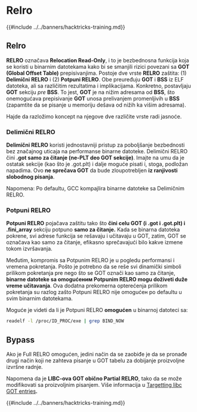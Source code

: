 # Relro

{{#include ../../banners/hacktricks-training.md}}

## Relro

**RELRO** označava **Relocation Read-Only**, i to je bezbednosna funkcija koja se koristi u binarnim datotekama kako bi se smanjili rizici povezani sa **GOT (Global Offset Table)** prepisivanjima. Postoje dve vrste **RELRO** zaštita: (1) **Delimični RELRO** i (2) **Potpuni RELRO**. Obe preuređuju **GOT** i **BSS** iz ELF datoteka, ali sa različitim rezultatima i implikacijama. Konkretno, postavljaju **GOT** sekciju _pre_ **BSS**. To jest, **GOT** je na nižim adresama od **BSS**, što onemogućava prepisivanje **GOT** unosa prelivanjem promenljivih u **BSS** (zapamtite da se pisanje u memoriju dešava od nižih ka višim adresama).

Hajde da razložimo koncept na njegove dve različite vrste radi jasnoće.

### **Delimični RELRO**

**Delimični RELRO** koristi jednostavniji pristup za poboljšanje bezbednosti bez značajnog uticaja na performanse binarne datoteke. Delimični RELRO čini **.got samo za čitanje (ne-PLT deo GOT sekcije)**. Imajte na umu da je ostatak sekcije (kao što je .got.plt) i dalje moguće pisati i, stoga, podložan napadima. Ovo **ne sprečava GOT** da bude zloupotrebljen **iz ranjivosti slobodnog pisanja**.

Napomena: Po defaultu, GCC kompajlira binarne datoteke sa Delimičnim RELRO.

### **Potpuni RELRO**

**Potpuni RELRO** pojačava zaštitu tako što **čini celu GOT (i .got i .got.plt) i .fini_array** sekciju potpuno **samo za čitanje.** Kada se binarna datoteka pokrene, svi adrese funkcija se rešavaju i učitavaju u GOT, zatim, GOT se označava kao samo za čitanje, efikasno sprečavajući bilo kakve izmene tokom izvršavanja.

Međutim, kompromis sa Potpunim RELRO je u pogledu performansi i vremena pokretanja. Pošto je potrebno da se reše svi dinamički simboli prilikom pokretanja pre nego što se GOT označi kao samo za čitanje, **binarne datoteke sa omogućеним Potpunim RELRO mogu doživeti duže vreme učitavanja**. Ova dodatna prekomerna opterećenja prilikom pokretanja su razlog zašto Potpuni RELRO nije omogućен po defaultu u svim binarnim datotekama.

Moguće je videti da li je Potpuni RELRO **omogućen** u binarnoj datoteci sa:
```bash
readelf -l /proc/ID_PROC/exe | grep BIND_NOW
```
## Bypass

Ako je Full RELRO omogućen, jedini način da se zaobiđe je da se pronađe drugi način koji ne zahteva pisanje u GOT tabelu za dobijanje proizvoljne izvršne radnje.

Napomena da je **LIBC-ova GOT obično Partial RELRO**, tako da se može modifikovati sa proizvoljnim pisanjem. Više informacija u [Targetting libc GOT entries](https://github.com/nobodyisnobody/docs/blob/main/code.execution.on.last.libc/README.md#1---targetting-libc-got-entries)**.**

{{#include ../../banners/hacktricks-training.md}}
